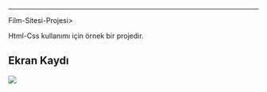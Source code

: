 <hr>Film-Sitesi-Projesi></h1>

Html-Css kullanımı için örnek bir projedir.

<h2>Ekran Kaydı</h2>

![](Film-sitesi.gif)
